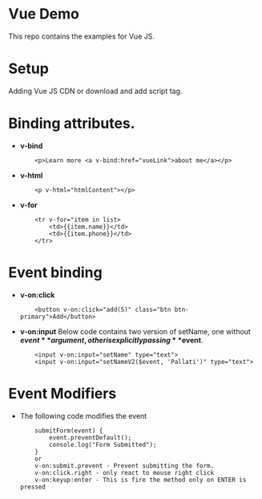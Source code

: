 # Vue Demo

This repo contains the examples for Vue JS.

# Setup

Adding Vue JS CDN or download and add script tag.

# Binding attributes.

-   **v-bind**
    ```
        <p>Learn more <a v-bind:href="vueLink">about me</a></p>
    ```
-   **v-html**
    ```
        <p v-html="htmlContent"></p>
    ```
-   **v-for**
    ```
        <tr v-for="item in list>
            <td>{{item.name}}</td>
            <td>{{item.phone}}</td>
        </tr>
    ```

# Event binding

-   **v-on:click**
    ```
        <button v-on:click="add(5)" class="btn btn-primary">Add</button>
    ```
-   **v-on:input**
    Below code contains two version of setName, one without **$event** argument, other is explicitly passing **$event**.
    ```
        <input v-on:input="setName" type="text">
        <input v-on:input="setNameV2($event, 'Pallati')" type="text">
    ```

# Event Modifiers

-   The following code modifies the event
    ```
        submitForm(event) {
            event.preventDefault();
            console.log("Form Submitted");
        }
        or
        v-on:submit.prevent - Prevent submitting the form.
        v-on:click.right - only react to mouse right click
        v-on:keyup:enter - This is fire the method only on ENTER is pressed
    ```
